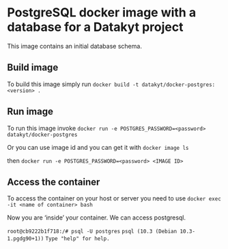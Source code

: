 # PostgreSQL docker image with a database for a Datakyt project

This image contains an initial database schema.

## Build image

To build this image simply run `docker build -t datakyt/docker-postgres:<version> .`

## Run image

To run this image invoke `docker run -e POSTGRES_PASSWORD=<password> datakyt/docker-postgres`

Or you can use image id and  you can get it with `docker image ls`  

then  `docker run -e POSTGRES_PASSWORD=<password> <IMAGE ID> `

## Access the container

To access the container on your host or server you need to use `docker exec -it <name of container> bash`

Now you are ‘inside’ your container. We can access postgresql.

`root@cb9222b1f718:/# psql -U postgres`
`psql (10.3 (Debian 10.3-1.pgdg90+1))`
`Type "help" for help.`